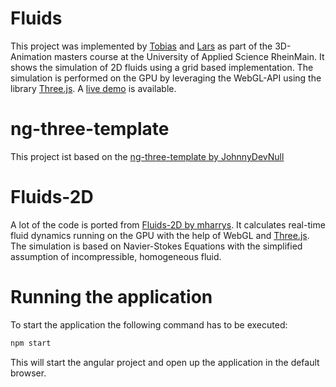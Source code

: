 # Fluids
This project was implemented by [Tobias](https://github.com/Fl4mer) and [Lars](https://github.com/LarsBehl) as part of the 3D-Animation masters course at the University of Applied Science RheinMain. It shows the simulation of 2D fluids using a grid based implementation. The simulation is performed on the GPU by leveraging the WebGL-API using the library [Three.js](https://github.com/mrdoob/three.js). A [live demo](https://larsbehl.github.io/fluids/) is available.

# ng-three-template
This project ist based on the [ng-three-template by JohnnyDevNull](https://github.com/JohnnyDevNull/ng-three-template)

# Fluids-2D
A lot of the code is ported from [Fluids-2D by mharrys](https://github.com/mharrys/fluids-2d). It calculates real-time fluid dynamics running on the GPU with the help of WebGL and [Three.js](https://github.com/mrdoob/three.js). The simulation is based on Navier-Stokes Equations with the simplified assumption of incompressible, homogeneous fluid.

# Running the application
To start the application the following command has to be executed:
```bash
npm start
```
This will start the angular project and open up the application in the default browser.